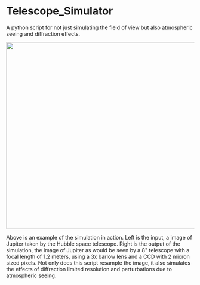 # Telescope_Simulator
 A python script for not just simulating the field of view but also atmospheric seeing and diffraction effects.


<img src="https://github.com/dmortimer101/Telescope_Simulator/blob/master/Images/Jupiter_Hubble_plus_telescope_3.9m_focal_length_2micron_pixels.gif?raw=true" width="1000" height="500" />


Above is an example of the simulation in action. Left is the input, a image of Jupiter taken by the Hubble space telescope. Right is the output of the simulation, the image of Jupiter as would be seen by a 8" telescope with a focal length of 1.2 meters, using a 3x barlow lens and a CCD with 2 micron sized pixels. Not only does this script resample the image, it also simulates the effects of diffraction limited resolution and perturbations due to atmospheric seeing. 

